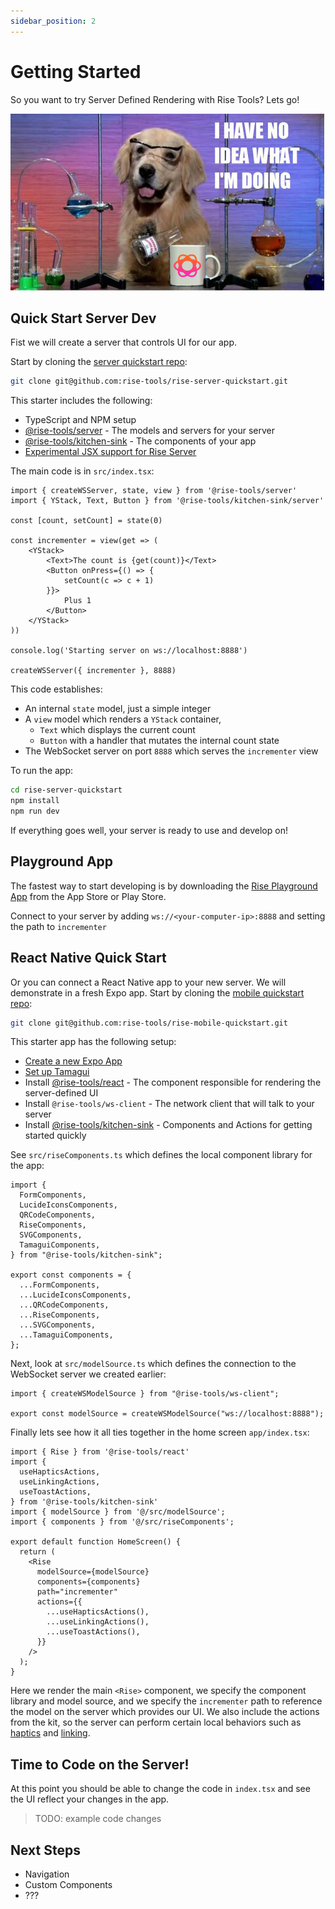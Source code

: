 ```yaml
---
sidebar_position: 2
---
```


#  Getting Started

So you want to try Server Defined Rendering with Rise Tools? Lets go!

![when you have no idea what you're doing](./assets/doggie-rise-no-idea-what-doing.png)

## Quick Start Server Dev

Fist we will create a server that controls UI for our app.

Start by cloning the [server quickstart repo](https://github.com/rise-tools/rise-server-quickstart):

```sh
git clone git@github.com:rise-tools/rise-server-quickstart.git
```

This starter includes the following:

- TypeScript and NPM setup
- [@rise-tools/server](/docs/server-js) - The models and servers for your server
- [@rise-tools/kitchen-sink](/docs/kit#rise-toolskitchen-sink) - The components of your app
- [Experimental JSX support for Rise Server](/docs/guides/jsx-setup)

The main code is in `src/index.tsx`:

```tsx
import { createWSServer, state, view } from '@rise-tools/server'
import { YStack, Text, Button } from '@rise-tools/kitchen-sink/server'

const [count, setCount] = state(0)

const incrementer = view(get => (
    <YStack>
        <Text>The count is {get(count)}</Text>
        <Button onPress={() => {
            setCount(c => c + 1)
        }}>
            Plus 1
        </Button>
    </YStack>
))

console.log('Starting server on ws://localhost:8888')

createWSServer({ incrementer }, 8888)
```

This code establishes:

- An internal `state` model, just a simple integer
- A `view` model which renders a `YStack` container,
    - `Text` which displays the current count
    - `Button` with a handler that mutates the internal count state
- The WebSocket server on port `8888` which serves the `incrementer` view

To run the app:

```sh
cd rise-server-quickstart
npm install
npm run dev
```

If everything goes well, your server is ready to use and develop on!

## Playground App

The fastest way to start developing is by downloading the [Rise Playground App](/docs/playground) from the App Store or Play Store.

Connect to your server by adding `ws://<your-computer-ip>:8888` and setting the path to `incrementer`

## React Native Quick Start

Or you can connect a React Native app to your new server. We will demonstrate in a fresh Expo app. Start by cloning the [mobile quickstart repo](https://github.com/rise-tools/rise-mobile-quickstart):

```sh
git clone git@github.com:rise-tools/rise-mobile-quickstart.git
```

This starter app has the following setup:

- [Create a new Expo App](https://docs.expo.dev/tutorial/create-your-first-app/)
- [Set up Tamagui](https://tamagui.dev/docs/intro/installation)
- Install [@rise-tools/react](/docs/core) - The component responsible for rendering the server-defined UI
- Install `@rise-tools/ws-client` - The network client that will talk to your server
- Install [@rise-tools/kitchen-sink](/docs/kit/#rise-toolskitchen-sink) - Components and Actions for getting started quickly

See `src/riseComponents.ts` which defines the local component library for the app:

```tsx
import {
  FormComponents,
  LucideIconsComponents,
  QRCodeComponents,
  RiseComponents,
  SVGComponents,
  TamaguiComponents,
} from "@rise-tools/kitchen-sink";

export const components = {
  ...FormComponents,
  ...LucideIconsComponents,
  ...QRCodeComponents,
  ...RiseComponents,
  ...SVGComponents,
  ...TamaguiComponents,
};
```

Next, look at `src/modelSource.ts` which defines the connection to the WebSocket server we created earlier:

```tsx
import { createWSModelSource } from "@rise-tools/ws-client";

export const modelSource = createWSModelSource("ws://localhost:8888");
```

Finally lets see how it all ties together in the home screen `app/index.tsx`:

```tsx
import { Rise } from '@rise-tools/react'
import {
  useHapticsActions,
  useLinkingActions,
  useToastActions,
} from '@rise-tools/kitchen-sink'
import { modelSource } from '@/src/modelSource';
import { components } from '@/src/riseComponents';

export default function HomeScreen() {
  return (
    <Rise
      modelSource={modelSource}
      components={components}
      path="incrementer"
      actions={{
        ...useHapticsActions(),
        ...useLinkingActions(),
        ...useToastActions(),
      }}
    />
  );
}
```

Here we render the main `<Rise>` component, we specify the component library and model source, and we specify the `incrementer` path to reference the model on the server which provides our UI. We also include the actions from the kit, so the server can perform certain local behaviors such as [haptics](/docs/kit/haptics) and [linking](/docs/kit/linking).

## Time to Code on the Server!

At this point you should be able to change the code in `index.tsx` and see the UI reflect your changes in the app.

> TODO: example code changes

## Next Steps

- Navigation
- Custom Components
- ???